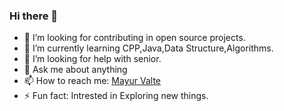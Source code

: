 ### Hi there 👋

- 🔭 I’m looking for contributing in open source projects.
- 🌱 I’m currently learning CPP,Java,Data Structure,Algorithms.
- 🤔 I’m looking for help with senior.
- 💬 Ask me about anything 
- 📫 How to reach me: [Mayur Valte](https://www.linkedin.com/in/mayurvalte9/)
- ⚡ Fun fact: Intrested in Exploring new things.
